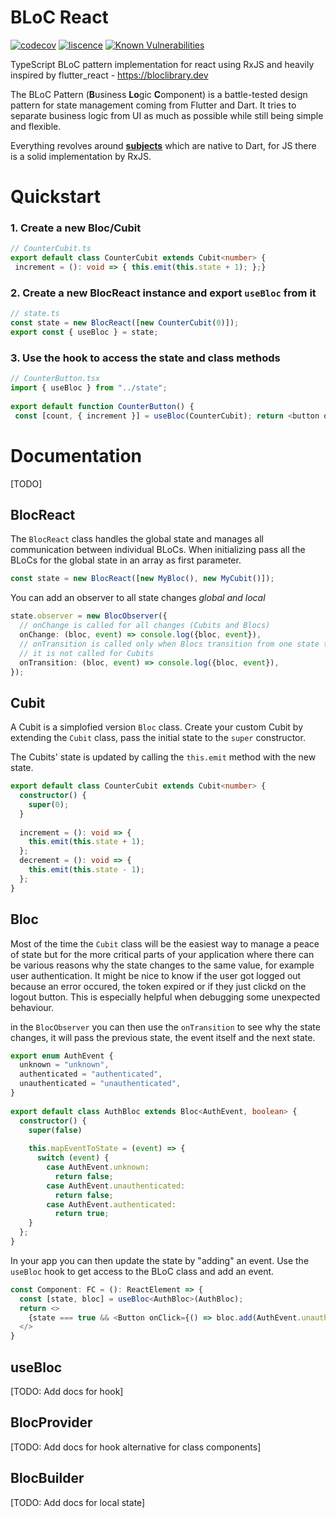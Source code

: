 
# BLoC React

[![codecov](https://codecov.io/gh/jsnanigans/bloc-react/branch/main/graph/badge.svg?token=0FPH6ZMZD3)](https://codecov.io/gh/jsnanigans/bloc-react)
[![liscence](https://img.shields.io/badge/license-MIT-purple.svg)](https://opensource.org/licenses/MIT)
[![Known Vulnerabilities](https://snyk.io/test/github/jsnanigans/bloc-react/badge.svg)](https://snyk.io/test/github/jsnanigans/bloc-react)

TypeScript BLoC pattern implementation for react using RxJS and heavily inspired by flutter_react - https://bloclibrary.dev

The BLoC Pattern (**B**usiness **Lo**gic **C**omponent) is a battle-tested design pattern for state management coming from Flutter and Dart. It tries to separate business logic from UI as much as possible while still being simple and flexible.

Everything revolves around [**subjects**](https://rxjs-dev.firebaseapp.com/guide/subject) which are native to Dart, for JS there is a solid implementation by RxJS.


# Quickstart
### 1. Create a new **Bloc/Cubit**
```typescript  
// CounterCubit.ts  
export default class CounterCubit extends Cubit<number> {  
 increment = (): void => { this.emit(this.state + 1); };}  
```  

### 2. Create a new **BlocReact** instance and export `useBloc` from it
```typescript  
// state.ts  
const state = new BlocReact([new CounterCubit(0)]);  
export const { useBloc } = state;  
```  

### 3. Use the hook to access the state and class methods
```typescript  
// CounterButton.tsx  
import { useBloc } from "../state";  
  
export default function CounterButton() {  
 const [count, { increment }] = useBloc(CounterCubit); return <button onClick={() => increment()}>count is: {count}</button>; }  
```  


# Documentation
[TODO]
## BlocReact
The `BlocReact` class handles the global state and manages all communication between individual BLoCs.
When initializing pass all the BLoCs for the global state in an array as first parameter.
```typescript  
const state = new BlocReact([new MyBloc(), new MyCubit()]);  
```  

You can add an observer to all state changes *global and local*
```typescript  
state.observer = new BlocObserver({
  // onChange is called for all changes (Cubits and Blocs)
  onChange: (bloc, event) => console.log({bloc, event}),
  // onTransition is called only when Blocs transition from one state to another,
  // it is not called for Cubits
  onTransition: (bloc, event) => console.log({bloc, event}),
});
```  
## Cubit
A Cubit is a simplofied version `Bloc` class. Create your custom Cubit by extending the `Cubit` class, pass the initial state to the `super` constructor.

The Cubits' state is updated by calling the `this.emit` method with the new state.

```typescript
export default class CounterCubit extends Cubit<number> {  
  constructor() {  
    super(0);  
  }  
  
  increment = (): void => {  
    this.emit(this.state + 1);  
  };  
  decrement = (): void => {  
    this.emit(this.state - 1);  
  };  
}
```

## Bloc
Most of the time the `Cubit` class will be the easiest way to manage a peace of state but for the more critical parts of your application where there can be various reasons why the state changes to the same value, for example user authentication. It might be nice to know if the user got logged out because an error occured, the token expired or if they just clickd on the logout button.
This is especially helpful when debugging some unexpected behaviour.

in the `BlocObserver` you can then use the `onTransition` to see why the state changes, it will pass the previous state, the event itself and the next state.

```typescript
export enum AuthEvent {  
  unknown = "unknown",  
  authenticated = "authenticated",  
  unauthenticated = "unauthenticated",  
}  
  
export default class AuthBloc extends Bloc<AuthEvent, boolean> {  
  constructor() {  
    super(false)  
  
    this.mapEventToState = (event) => {  
      switch (event) {  
        case AuthEvent.unknown:  
          return false;  
        case AuthEvent.unauthenticated:  
          return false;  
        case AuthEvent.authenticated:  
          return true;  
    }
  };
}
```

In your app you can then update the state by "adding" an event. Use the `useBloc` hook to get access to the BLoC class and add an event.

```ts
const Component: FC = (): ReactElement => {  
  const [state, bloc] = useBloc<AuthBloc>(AuthBloc);  
  return <>  
    {state === true && <Button onClick={() => bloc.add(AuthEvent.unauthenticated)}>Logout</Button>}  
  </>  
}
```

## useBloc
[TODO: Add docs for hook]

## BlocProvider
[TODO: Add docs for hook alternative for class components]

## BlocBuilder
[TODO: Add docs for local state]